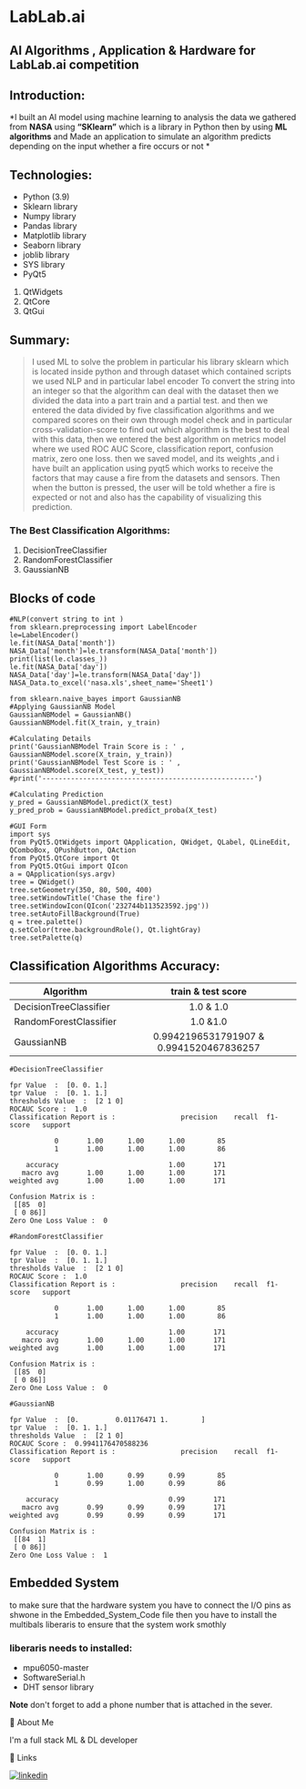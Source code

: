 # LabLab.ai


## AI Algorithms , Application & Hardware for LabLab.ai competition



## Introduction:

*I built an AI model using machine learning to analysis the data we gathered from **NASA** using **“SKlearn”** which is a library in Python then by using **ML algorithms** and Made an application to simulate an algorithm predicts depending on the input whether a fire occurs or not 
*  



## Technologies:



* Python (3.9)
* Sklearn library
* Numpy library
* Pandas library
* Matplotlib library
* Seaborn library
* joblib library
*  SYS library
*  PyQt5
  1. QtWidgets
  1. QtCore
  1. QtGui

## Summary:

> I used ML to solve the problem in particular his library sklearn which is
located inside python and through dataset which contained scripts we used
NLP and in particular label encoder To convert the string into an integer so
that the algorithm can deal with the dataset then we divided the data into a
part train and a partial test. and then we entered the data divided by five
classification algorithms and we compared scores on their own through
model check and in particular cross-validation-score to find out which
algorithm is the best to deal with this data, then we entered the best
algorithm on metrics model where we used ROC AUC Score, classification
report, confusion matrix, zero one loss. then we saved model, and its weights
,and i have built an application using pyqt5  which works to receive the factors that may cause a fire from the datasets and sensors. Then when the button is pressed, the user will be told whether a fire is expected or not and also has the capability of visualizing this prediction.
>
### The Best Classification Algorithms:

1. DecisionTreeClassifier
1. RandomForestClassifier
1. GaussianNB


## Blocks of code

```
#NLP(convert string to int )
from sklearn.preprocessing import LabelEncoder
le=LabelEncoder()
le.fit(NASA_Data['month'])
NASA_Data['month']=le.transform(NASA_Data['month'])
print(list(le.classes_))
le.fit(NASA_Data['day'])
NASA_Data['day']=le.transform(NASA_Data['day'])
NASA_Data.to_excel('nasa.xls',sheet_name='Sheet1')
```
```
from sklearn.naive_bayes import GaussianNB
#Applying GaussianNB Model 
GaussianNBModel = GaussianNB()
GaussianNBModel.fit(X_train, y_train)

#Calculating Details
print('GaussianNBModel Train Score is : ' , GaussianNBModel.score(X_train, y_train))
print('GaussianNBModel Test Score is : ' , GaussianNBModel.score(X_test, y_test))
#print('----------------------------------------------------')

#Calculating Prediction
y_pred = GaussianNBModel.predict(X_test)
y_pred_prob = GaussianNBModel.predict_proba(X_test)

```
```
#GUI Form
import sys
from PyQt5.QtWidgets import QApplication, QWidget, QLabel, QLineEdit, QComboBox, QPushButton, QAction
from PyQt5.QtCore import Qt
from PyQt5.QtGui import QIcon
a = QApplication(sys.argv)
tree = QWidget()
tree.setGeometry(350, 80, 500, 400)
tree.setWindowTitle('Chase the fire')
tree.setWindowIcon(QIcon('232744b113523592.jpg'))
tree.setAutoFillBackground(True)
q = tree.palette()
q.setColor(tree.backgroundRole(), Qt.lightGray)
tree.setPalette(q)

```

## Classification Algorithms Accuracy:

| Algorithm  | train & test score |
| ------------- |:-------------:|
| DecisionTreeClassifier     | 1.0 & 1.0     |
| RandomForestClassifier     | 1.0 &1.0     |
| GaussianNB      | 0.9942196531791907  & 0.9941520467836257     |

```
#DecisionTreeClassifier

fpr Value  :  [0. 0. 1.]
tpr Value  :  [0. 1. 1.]
thresholds Value  :  [2 1 0]
ROCAUC Score :  1.0
Classification Report is :                precision    recall  f1-score   support

           0       1.00      1.00      1.00        85
           1       1.00      1.00      1.00        86

    accuracy                           1.00       171
   macro avg       1.00      1.00      1.00       171
weighted avg       1.00      1.00      1.00       171

Confusion Matrix is : 
 [[85  0]
 [ 0 86]]
Zero One Loss Value :  0
```
```
#RandomForestClassifier

fpr Value  :  [0. 0. 1.]
tpr Value  :  [0. 1. 1.]
thresholds Value  :  [2 1 0]
ROCAUC Score :  1.0
Classification Report is :                precision    recall  f1-score   support

           0       1.00      1.00      1.00        85
           1       1.00      1.00      1.00        86

    accuracy                           1.00       171
   macro avg       1.00      1.00      1.00       171
weighted avg       1.00      1.00      1.00       171

Confusion Matrix is : 
 [[85  0]
 [ 0 86]]
Zero One Loss Value :  0
```

```
#GaussianNB

fpr Value  :  [0.         0.01176471 1.        ]
tpr Value  :  [0. 1. 1.]
thresholds Value  :  [2 1 0]
ROCAUC Score :  0.9941176470588236
Classification Report is :                precision    recall  f1-score   support

           0       1.00      0.99      0.99        85
           1       0.99      1.00      0.99        86

    accuracy                           0.99       171
   macro avg       0.99      0.99      0.99       171
weighted avg       0.99      0.99      0.99       171

Confusion Matrix is : 
 [[84  1]
 [ 0 86]]
Zero One Loss Value :  1

```


## Embedded System 

to make sure that the hardware system you have to connect the I/O pins as shwone in the Embedded_System_Code file 
then you have to install the multibals liberaris to ensure that the system work smothly

### liberaris needs to installed:

* mpu6050-master
* SoftwareSerial.h
* DHT sensor library

**Note** don't forget to add a phone number that is attached in the sever.



🚀 About Me

I'm a full stack ML & DL developer

🔗 Links

[![linkedin](https://img.shields.io/badge/linkedin-0A66C2?style=for-the-badge&logo=linkedin&logoColor=white)](https://www.linkedin.com/in/dina-mohammed-b695aa216/)
